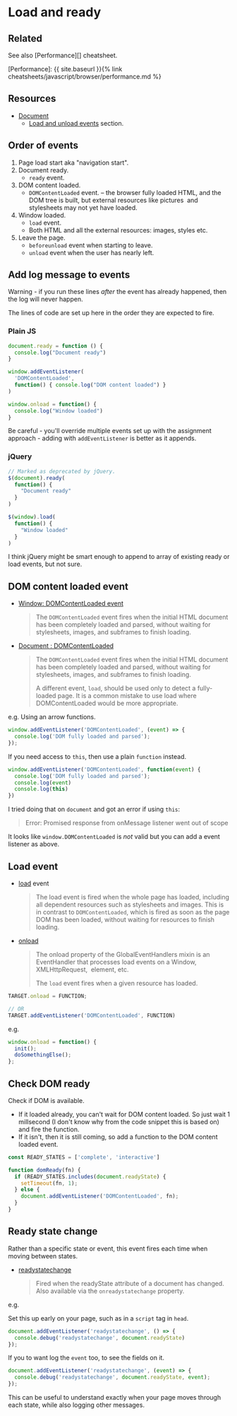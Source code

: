 # Load and ready


## Related

See also [Performance][] cheatsheet.

[Performance]: {{ site.baseurl }}{% link cheatsheets/javascript/browser/performance.md %}


## Resources

- [Document](https://developer.mozilla.org/en-US/docs/Web/API/Document)
     - [Load and unload events](https://developer.mozilla.org/en-US/docs/Web/API/Document#load_unload_events) section.


## Order of events

1. Page load start aka "navigation start".
1. Document ready.
    - `ready` event.
1. DOM content loaded. 
    - `DOMContentLoaded` event.
    – the browser fully loaded HTML, and the DOM tree is built, but external resources like pictures <img> and stylesheets may not yet have loaded.
1. Window loaded. 
    - `load` event.
    - Both HTML and all the external resources: images, styles etc.
1. Leave the page. 
    - `beforeunload` event when starting to leave.
    - `unload` event when the user has nearly left.


## Add log message to events

Warning - if you run these lines _after_ the event has already happened, then the log will never happen.

The lines of code are set up here in the order they are expected to fire.

### Plain JS

```javascript
document.ready = function () {
  console.log("Document ready")
}

window.addEventListener(
  'DOMContentLoaded', 
  function() { console.log("DOM content loaded") }
)

window.onload = function() {
  console.log("Window loaded")
}
```

Be careful - you'll override multiple events set up with the assignment approach - adding with `addEventListener` is better as it appends.

### jQuery

```javascript
// Marked as deprecated by jQuery.
$(document).ready(
  function() {
    "Document ready"
  }
)

$(window).load(
  function() {
    "Window loaded"
  }
)
```

I think jQuery might be smart enough to append to array of existing ready or load events, but not sure.


## DOM content loaded event

- [Window: DOMContentLoaded event](https://developer.mozilla.org/en-US/docs/Web/API/Window/DOMContentLoaded_event)
    > The `DOMContentLoaded` event fires when the initial HTML document has been completely loaded and parsed, without waiting for stylesheets, images, and subframes to finish loading.
- [Document : DOMContentLoaded](https://developer.mozilla.org/en-US/docs/Web/API/Window/DOMContentLoaded_event)
    > The `DOMContentLoaded` event fires when the initial HTML document has been completely loaded and parsed, without waiting for stylesheets, images, and subframes to finish loading.
    > 
    > A different event, `load`, should be used only to detect a fully-loaded page. It is a common mistake to use load where DOMContentLoaded would be more appropriate.

e.g. Using an arrow functions.

```javascript
window.addEventListener('DOMContentLoaded', (event) => {
  console.log('DOM fully loaded and parsed');
});
```

If you need access to `this`, then use a plain `function` instead.

```javascript
window.addEventListener('DOMContentLoaded', function(event) {
  console.log('DOM fully loaded and parsed');
  console.log(event)
  console.log(this)
})
```

I tried doing that on `document` and got an error if using `this`:

> Error: Promised response from onMessage listener went out of scope

It looks like `window.DOMContentLoaded` is _not_ valid but you can add a event listener as above.


## Load event

- [load](https://developer.mozilla.org/en-US/docs/Web/API/Window/load_event) event
    > The load event is fired when the whole page has loaded, including all dependent resources such as stylesheets and images. This is in contrast to `DOMContentLoaded`, which is fired as soon as the page DOM has been loaded, without waiting for resources to finish loading.
- [onload](https://developer.mozilla.org/en-US/docs/Web/API/GlobalEventHandlers/onload) 
    > The onload property of the GlobalEventHandlers mixin is an EventHandler that processes load events on a Window, XMLHttpRequest, <img> element, etc.
    > 
    > The `load` event fires when a given resource has loaded.

```javascript
TARGET.onload = FUNCTION;

// OR
TARGET.addEventListener('DOMContentLoaded', FUNCTION)
```

e.g.

```javascript
window.onload = function() {
  init();
  doSomethingElse();
};
```


## Check DOM ready

Check if DOM is available. 

- If it loaded already, you can't wait for DOM content loaded. So just wait 1 millsecond (I don't know why from the code snippet this is based on) and fire the function.
- If it isn't, then it is still coming, so add a function to the DOM content loaded event.

```javascript
const READY_STATES = ['complete', 'interactive']

function domReady(fn) {
  if (READY_STATES.includes(document.readyState) {
    setTimeout(fn, 1);
  } else {
    document.addEventListener('DOMContentLoaded', fn);
  }
}
```


## Ready state change

Rather than a specific state or event, this event fires each time when moving between states.

- [readystatechange](https://developer.mozilla.org/en-US/docs/Web/API/Document/readystatechange_event)
    > Fired when the readyState attribute of a document has changed. Also available via the `onreadystatechange` property. 

e.g. 

Set this up early on your page, such as in a `script` tag in `head`.

```javascript
document.addEventListener('readystatechange', () => {
  console.debug('readystatechange', document.readyState)
});
```

If you to want log the `event` too, to see the fields on it.

```javascript
document.addEventListener('readystatechange', (event) => {
  console.debug('readystatechange', document.readyState, event);
});
```

This can be useful to understand exactly when your page moves through each state, while also logging other messages.
